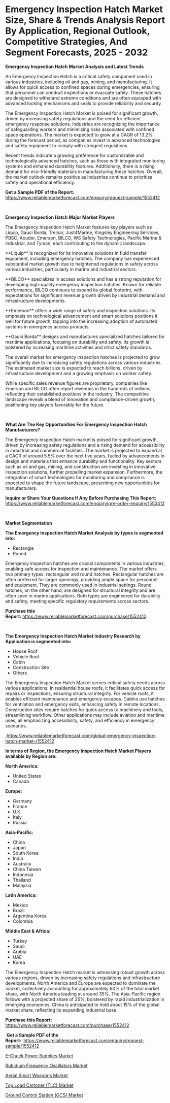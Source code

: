<p><h1>Emergency Inspection Hatch Market Size, Share & Trends Analysis Report By Application, Regional Outlook, Competitive Strategies, And Segment Forecasts, 2025 - 2032</h1></p><p><strong>Emergency Inspection Hatch Market Analysis and Latest Trends</strong></p>
<p><p>An Emergency Inspection Hatch is a critical safety component used in various industries, including oil and gas, mining, and manufacturing. It allows for quick access to confined spaces during emergencies, ensuring that personnel can conduct inspections or evacuate safely. These hatches are designed to withstand extreme conditions and are often equipped with advanced locking mechanisms and seals to provide reliability and security.</p><p>The Emergency Inspection Hatch Market is poised for significant growth, driven by increasing safety regulations and the need for efficient emergency response solutions. Industries are recognizing the importance of safeguarding workers and minimizing risks associated with confined space operations. The market is expected to grow at a CAGR of 13.2% during the forecast period, as companies invest in advanced technologies and safety equipment to comply with stringent regulations.</p><p>Recent trends indicate a growing preference for customizable and technologically advanced hatches, such as those with integrated monitoring systems and enhanced durability features. Additionally, there is a rising demand for eco-friendly materials in manufacturing these hatches. Overall, the market outlook remains positive as industries continue to prioritize safety and operational efficiency.</p></p>
<p><strong>Get a Sample PDF of the Report:&nbsp;</strong> <a href="https://www.reliablemarketforecast.com/enquiry/request-sample/1552412?utm_campaign=2130&utm_medium=2&utm_source=Github&utm_content=ia&utm_term=11042025&utm_id=emergency-inspection-hatch">https://www.reliablemarketforecast.com/enquiry/request-sample/1552412</a></p>
<p>&nbsp;</p>
<p><strong>Emergency Inspection Hatch Major Market Players</strong></p>
<p><p>The Emergency Inspection Hatch Market features key players such as Liquip, Gauci Borda, Treloar, Just4Marine, Kingsley Engineering Services, PBSC, Acudor, Emerson, BILCO, WS Safety Technologies, Pacific Marine & Industrial, and Tyman, each contributing to the dynamic landscape.</p><p>**Liquip** is recognized for its innovative solutions in fluid transfer equipment, including emergency hatches. The company has experienced substantial market growth due to heightened regulations in safety across various industries, particularly in marine and industrial sectors.</p><p>**BILCO** specializes in access solutions and has a strong reputation for developing high-quality emergency inspection hatches. Known for reliable performance, BILCO continues to expand its global footprint, with expectations for significant revenue growth driven by industrial demand and infrastructure developments.</p><p>**Emerson** offers a wide range of safety and inspection solutions. Its emphasis on technological advancement and smart solutions positions it well for future growth, tapping into the increasing adoption of automated systems in emergency access products.</p><p>**Gauci Borda** designs and manufactures specialized hatches tailored for maritime applications, focusing on durability and safety. Its growth is bolstered by increasing maritime activities and strict safety standards.</p><p>The overall market for emergency inspection hatches is projected to grow significantly due to increasing safety regulations across various industries. The estimated market size is expected to reach billions, driven by infrastructure development and a growing emphasis on worker safety.</p><p>While specific sales revenue figures are proprietary, companies like Emerson and BILCO often report revenues in the hundreds of millions, reflecting their established positions in the industry. The competitive landscape reveals a blend of innovation and compliance-driven growth, positioning key players favorably for the future.</p></p>
<p>&nbsp;</p>
<p><strong>What Are The Key Opportunities For Emergency Inspection Hatch Manufacturers?</strong></p>
<p><p>The Emergency Inspection Hatch market is poised for significant growth, driven by increasing safety regulations and a rising demand for accessibility in industrial and commercial facilities. The market is projected to expand at a CAGR of around 5.5% over the next five years, fueled by advancements in design and materials that enhance durability and functionality. Key sectors such as oil and gas, mining, and construction are investing in innovative inspection solutions, further propelling market expansion. Furthermore, the integration of smart technologies for monitoring and compliance is expected to shape the future landscape, presenting new opportunities for manufacturers.</p></p>
<p><strong>Inquire or Share Your Questions If Any Before Purchasing This Report:</strong> <a href="https://www.reliablemarketforecast.com/enquiry/pre-order-enquiry/1552412?utm_campaign=2130&utm_medium=2&utm_source=Github&utm_content=ia&utm_term=11042025&utm_id=emergency-inspection-hatch">https://www.reliablemarketforecast.com/enquiry/pre-order-enquiry/1552412</a></p>
<p>&nbsp;</p>
<p><strong>Market Segmentation</strong></p>
<p><strong>The Emergency Inspection Hatch Market Analysis by types is segmented into:</strong></p>
<p><ul><li>Rectangle</li><li>Round</li></ul></p>
<p><p>Emergency inspection hatches are crucial components in various industries, enabling safe access for inspection and maintenance. The market offers two primary types: rectangular and round hatches. Rectangular hatches are often preferred for larger openings, providing ample space for personnel and equipment. They are commonly used in industrial settings. Round hatches, on the other hand, are designed for structural integrity and are often seen in marine applications. Both types are engineered for durability and safety, meeting specific regulatory requirements across sectors.</p></p>
<p><strong>Purchase this Report:&nbsp;</strong><a href="https://www.reliablemarketforecast.com/purchase/1552412?utm_campaign=2130&utm_medium=2&utm_source=Github&utm_content=ia&utm_term=11042025&utm_id=emergency-inspection-hatch">https://www.reliablemarketforecast.com/purchase/1552412</a></p>
<p>&nbsp;</p>
<p><strong>The Emergency Inspection Hatch Market Industry Research by Application is segmented into:</strong></p>
<p><ul><li>House Roof</li><li>Vehicle Roof</li><li>Cabin</li><li>Construction Site</li><li>Others</li></ul></p>
<p><p>The Emergency Inspection Hatch Market serves critical safety needs across various applications. In residential house roofs, it facilitates quick access for repairs or inspections, ensuring structural integrity. For vehicle roofs, it enables efficient maintenance and emergency escapes. Cabins use hatches for ventilation and emergency exits, enhancing safety in remote locations. Construction sites require hatches for quick access to machinery and tools, streamlining workflow. Other applications may include aviation and maritime uses, all emphasizing accessibility, safety, and efficiency in emergency scenarios.</p></p>
<p><a href="https://www.reliablemarketforecast.com/global-emergency-inspection-hatch-market-r1552412?utm_campaign=2130&utm_medium=2&utm_source=Github&utm_content=ia&utm_term=11042025&utm_id=emergency-inspection-hatch">&nbsp;https://www.reliablemarketforecast.com/global-emergency-inspection-hatch-market-r1552412</a></p>
<p><strong>In terms of Region, the Emergency Inspection Hatch Market Players available by Region are:</strong></p>
<p>
    <p> <strong> North America: </strong>
        <ul>
            <li>United States</li>
            <li>Canada</li>
        </ul>
        </p> 
    <p> <strong> Europe: </strong>
        <ul>
            <li>Germany</li>
            <li>France</li>
            <li>U.K.</li>
            <li>Italy</li>
            <li>Russia</li>
        </ul>
        </p> 
    <p> <strong> Asia-Pacific: </strong>
        <ul>
            <li>China</li>
            <li>Japan</li>
            <li>South Korea</li>
            <li>India</li>
            <li>Australia</li>
            <li>China Taiwan</li>
            <li>Indonesia</li>
            <li>Thailand</li>
            <li>Malaysia</li>
        </ul>
        </p> 
    <p> <strong> Latin America: </strong>
        <ul>
            <li>Mexico</li>
            <li>Brazil</li>
            <li>Argentina Korea</li>
            <li>Colombia</li>
        </ul>
        </p> 
    <p> <strong> Middle East & Africa: </strong>
        <ul>
            <li>Turkey</li>
            <li>Saudi</li>
            <li>Arabia</li>
            <li>UAE</li>
            <li>Korea</li>
        </ul>
    </p>
    </p>
<p><p>The Emergency Inspection Hatch market is witnessing robust growth across various regions, driven by increasing safety regulations and infrastructure developments. North America and Europe are expected to dominate the market, collectively accounting for approximately 60% of the total market share, with North America leading at around 35%. The Asia-Pacific region follows with a projected share of 25%, bolstered by rapid industrialization in emerging economies. China is anticipated to hold about 15% of the global market share, reflecting its expanding industrial base.</p></p>
<p><strong>Purchase this Report: </strong><a href="https://www.reliablemarketforecast.com/purchase/1552412?utm_campaign=2130&utm_medium=2&utm_source=Github&utm_content=ia&utm_term=11042025&utm_id=emergency-inspection-hatch">https://www.reliablemarketforecast.com/purchase/1552412</a></p>
<p>&nbsp;<strong>Get a Sample PDF of the Report:&nbsp;&nbsp;</strong><a href="https://www.reliablemarketforecast.com/enquiry/request-sample/1552412?utm_campaign=2130&utm_medium=2&utm_source=Github&utm_content=ia&utm_term=11042025&utm_id=emergency-inspection-hatch">https://www.reliablemarketforecast.com/enquiry/request-sample/1552412</a></p>
<p><strong></strong></p>
<p><p><a href="https://github.com/meenafadilkh/Market-Research-Report-List-1/blob/main/e-chuck-power-supplies-market.md?utm_campaign=2130&utm_medium=2&utm_source=Github&utm_content=ia&utm_term=11042025&utm_id=emergency-inspection-hatch">E-Chuck Power Supplies Market</a></p><p><a href="https://github.com/gaiusmelyna/Market-Research-Report-List-1/blob/main/rubidium-frequency-oscillators-market.md?utm_campaign=2130&utm_medium=2&utm_source=Github&utm_content=ia&utm_term=11042025&utm_id=emergency-inspection-hatch">Rubidium Frequency Oscillators Market</a></p><p><a href="https://github.com/pupunhez/Market-Research-Report-List-1/blob/main/aerial-smart-weapons-market.md?utm_campaign=2130&utm_medium=2&utm_source=Github&utm_content=ia&utm_term=11042025&utm_id=emergency-inspection-hatch">Aerial Smart Weapons Market</a></p><p><a href="https://github.com/delcirodda4f/Market-Research-Report-List-1/blob/main/top-load-cartoner-tlc-market.md?utm_campaign=2130&utm_medium=2&utm_source=Github&utm_content=ia&utm_term=11042025&utm_id=emergency-inspection-hatch">Top Load Cartoner (TLC) Market</a></p><p><a href="https://github.com/miehldobin1w/Market-Research-Report-List-1/blob/main/ground-control-station-gcs-market.md?utm_campaign=2130&utm_medium=2&utm_source=Github&utm_content=ia&utm_term=11042025&utm_id=emergency-inspection-hatch">Ground Control Station (GCS) Market</a></p></p>